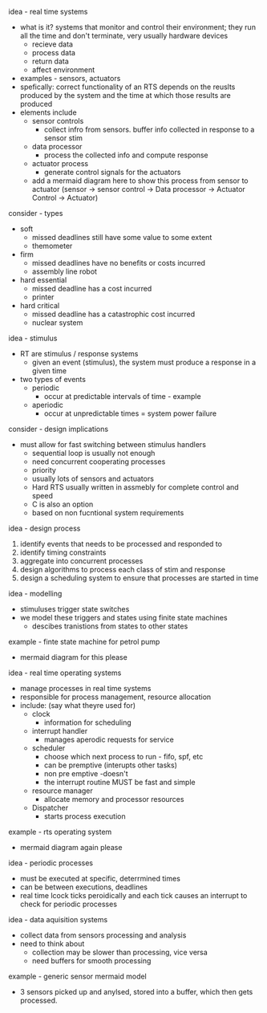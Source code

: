 idea - real time systems
- what is it? systems that monitor and control their environment; they run all the time and don't terminate, very usually hardware devices
	- recieve data
	- process data
	- return data
	- affect environment
- examples - sensors, actuators
- spefically: correct functionality of an RTS depends on the reuslts produced by the system and the time at which those results are produced
- elements include
	- sensor controls
		- collect infro from sensors. buffer info collected in response to a sensor stim
	- data processor
		- process the collected info and compute response
	- actuator process
		- generate control signals for the actuators
	- add a mermaid diagram here to show this process from sensor to actuator (sensor -> sensor control -> Data processor -> Actuator Control -> Actuator)

consider - types
- soft
	- missed deadlines still have some value to some extent
	- themometer
- firm
	- missed deadlines have no benefits or costs incurred
	- assembly line robot
- hard essential
	- missed deadline has a cost incurred
	- printer
- hard critical
	- missed deadline has a catastrophic cost incurred
	- nuclear system

idea - stimulus
- RT are stimulus / response systems
	- given an event (stimulus), the system must produce a response in a given time
- two types of events
	- periodic
		- occur at predictable intervals of time - example
	- aperiodic
		- occur at unpredictable times = system power failure

consider - design implications
- must allow for fast switching between stimulus handlers
	- sequential loop is usually not enough
	- need concurrent cooperating processes
	- priority
	- usually lots of sensors and actuators
	- Hard RTS usually written in assmebly for complete control and speed
	- C is also an option
	- based on non fucntional system requirements

idea - design process
1. identify events that needs to be processed and responded to
2. identify timing constraints
3. aggregate into concurrent processes
4. design algorithms to process each class of stim and response
5. design a scheduling system to ensure that processes are started in time

idea - modelling
- stimuluses trigger state switches
- we model these triggers and states using finite state machines
	- descibes tranistions from states to other states

example - finte state machine for petrol pump
- mermaid diagram for this please


idea - real time operating systems
- manage processes in real time systems
- responsible for process management, resource allocation
- include: (say what theyre used for)
	- clock 
		- information for scheduling
	- interrupt handler
		- manages aperodic requests for service
	- scheduler
		- choose which next process to run - fifo, spf, etc
		-  can be premptive (interupts other tasks)
		- non pre emptive -doesn't
		- the interrupt routine MUST be fast and simple
	- resource manager
		- allocate memory and processor resources
	- Dispatcher
		- starts process execution

example - rts operating system
- mermaid diagram again please

idea - periodic processes
- must be executed at specific, deterrmined times
- can be between executions, deadlines
- real time lcock ticks peroidically and each tick causes an interrupt to check for periodic processes

idea - data aquisition systems
- collect data from sensors processing and analysis
- need to think about
	- collection may be slower than processing, vice versa
	- need buffers for smooth processing

example - generic sensor mermaid model
-  3 sensors picked up and anylsed, stored into a buffer, which then gets processed. 